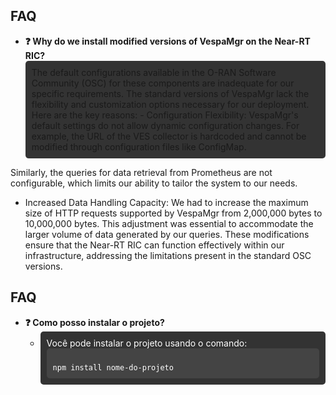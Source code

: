 ## FAQ

- **❓ Why do we install modified versions of VespaMgr on the Near-RT RIC?**
  <div style="background-color: #333; padding: 10px; border-radius: 5px;">
   The default configurations available in the O-RAN Software Community (OSC) for these components are inadequate for our specific requirements. The standard versions of VespaMgr lack the flexibility and customization options necessary for our deployment. Here are the key reasons:
  - Configuration Flexibility:
    VespaMgr's default settings do not allow dynamic configuration changes. For example, the URL of the VES collector is hardcoded and cannot be modified through configuration files like ConfigMap.
 Similarly, the queries for data retrieval from Prometheus are not configurable, which limits our ability to tailor the system to our needs.
  - Increased Data Handling Capacity:
    We had to increase the maximum size of HTTP requests supported by VespaMgr from 2,000,000 bytes to 10,000,000 bytes. This adjustment was essential to accommodate the larger volume of data generated by our queries.
These modifications ensure that the Near-RT RIC can function effectively within our infrastructure, addressing the limitations present in the standard OSC versions.
    </div>


## FAQ

- **❓ Como posso instalar o projeto?**
  - <div style="background-color: #333; color: #fff; padding: 10px; border-radius: 5px;">
    Você pode instalar o projeto usando o comando:
    <code style="display: block; background-color: #444; color: #fff; padding: 10px; border-radius: 5px;">
    npm install nome-do-projeto
    </code>
    </div>
